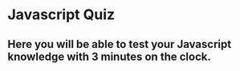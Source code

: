 # Javascript Quiz

## Here you will be able to test your Javascript knowledge with 3 minutes on the clock.